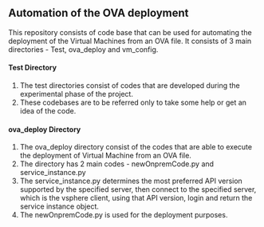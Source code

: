 ## Automation of the OVA deployment

This repository consists of code base that can be used for automating the deployment of the Virtual Machines from an OVA file. 
It consists of 3 main directories - Test, ova_deploy and vm_config.
#### Test Directory
1. The test directories consist of codes that are developed during the experimental phase of the project. 
2. These codebases are to be referred only to take some help or get an idea of the code. 

#### ova_deploy Directory
1. The ova_deploy directory consist of the codes that are able to execute the deployment of Virtual Machine from an OVA file. 
2. The directory has 2 main codes - newOnpremCode.py and service_instance.py
3. The service_instance.py determines the most preferred API version supported by the specified server, then connect to the specified server, which is the vsphere client, using that API version, login and return the service instance object.
4. The newOnpremCode.py is used for the deployment purposes.
